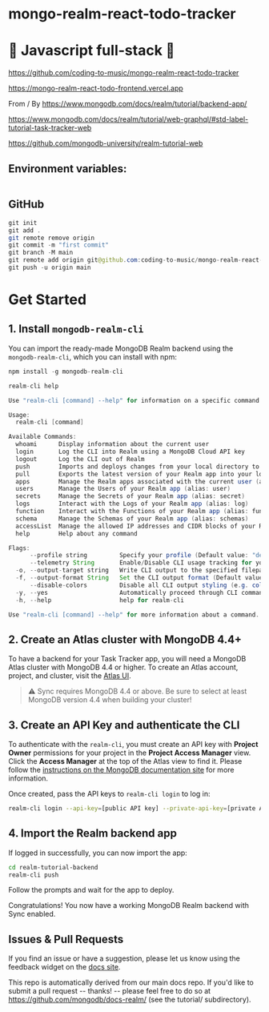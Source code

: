 # mongo-realm-react-todo-tracker

# 🚀 Javascript full-stack 🚀

https://github.com/coding-to-music/mongo-realm-react-todo-tracker

https://mongo-realm-react-todo-frontend.vercel.app

From / By https://www.mongodb.com/docs/realm/tutorial/backend-app/

https://www.mongodb.com/docs/realm/tutorial/web-graphql/#std-label-tutorial-task-tracker-web

https://github.com/mongodb-university/realm-tutorial-web

## Environment variables:

```java

```

## GitHub

```java
git init
git add .
git remote remove origin
git commit -m "first commit"
git branch -M main
git remote add origin git@github.com:coding-to-music/mongo-realm-react-todo-tracker.git
git push -u origin main
```

# Get Started

## 1. Install `mongodb-realm-cli`

You can import the ready-made MongoDB Realm backend using the
`mongodb-realm-cli`, which you can install with npm:

```java
npm install -g mongodb-realm-cli
```

```java
realm-cli help
```

```java
Use "realm-cli [command] --help" for information on a specific command

Usage:
  realm-cli [command]

Available Commands:
  whoami      Display information about the current user
  login       Log the CLI into Realm using a MongoDB Cloud API key
  logout      Log the CLI out of Realm
  push        Imports and deploys changes from your local directory to your Realm app (alias: import)
  pull        Exports the latest version of your Realm app into your local directory (alias: export)
  apps        Manage the Realm apps associated with the current user (alias: app)
  users       Manage the Users of your Realm app (alias: user)
  secrets     Manage the Secrets of your Realm app (alias: secret)
  logs        Interact with the Logs of your Realm app (alias: log)
  function    Interact with the Functions of your Realm app (alias: functions)
  schema      Manage the Schemas of your Realm app (alias: schemas)
  accessList  Manage the allowed IP addresses and CIDR blocks of your Realm app (aliases: accesslist, access-list)
  help        Help about any command

Flags:
      --profile string         Specify your profile (Default value: "default") (default "default")
      --telemetry String       Enable/Disable CLI usage tracking for your current profile (Default value: "on"; Allowed values: "on", "off")
  -o, --output-target string   Write CLI output to the specified filepath
  -f, --output-format String   Set the CLI output format (Default value: <blank>; Allowed values: <blank>, "json")
      --disable-colors         Disable all CLI output styling (e.g. colors, font styles, etc.)
  -y, --yes                    Automatically proceed through CLI commands by agreeing to any required user prompts
  -h, --help                   help for realm-cli

Use "realm-cli [command] --help" for more information about a command.
```

## 2. Create an Atlas cluster with MongoDB 4.4+

To have a backend for your Task Tracker app, you will need a MongoDB Atlas
cluster with MongoDB 4.4 or higher. To create an Atlas account, project, and cluster, visit the [Atlas
UI](https://cloud.mongodb.com/?tck=docs_realm).

> ⚠️ Sync requires MongoDB 4.4 or above. Be sure to select at least MongoDB
> version 4.4 when building your cluster!

## 3. Create an API Key and authenticate the CLI

To authenticate with the `realm-cli`, you must create an API key with **Project
Owner** permissions for your project in the **Project Access Manager** view.
Click the **Access Manager** at the top of the Atlas view to find it. Please
follow the [instructions on the MongoDB documentation
site](https://www.mongodb.com/docs/realm/deploy/realm-cli-reference/#authenticate-a-cli-user)
for more information.

Once created, pass the API keys to `realm-cli login` to log in:

```bash
realm-cli login --api-key=[public API key] --private-api-key=[private API key]
```

## 4. Import the Realm backend app

If logged in successfully, you can now import the app:

```bash
cd realm-tutorial-backend
realm-cli push
```

Follow the prompts and wait for the app to deploy.

Congratulations! You now have a working MongoDB Realm backend with Sync enabled.

## Issues & Pull Requests

If you find an issue or have a suggestion, please let us know using the feedback
widget on the [docs site](http://www.mongodb.com/docs/realm/tutorial).

This repo is automatically derived from our main docs repo. If you'd like to
submit a pull request -- thanks! -- please feel free to do so at
https://github.com/mongodb/docs-realm/ (see the tutorial/ subdirectory).
